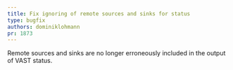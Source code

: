 ```yaml
---
title: Fix ignoring of remote sources and sinks for status
type: bugfix
authors: dominiklohmann
pr: 1873
---
```


Remote sources and sinks are no longer erroneously included in the output of
VAST status.

